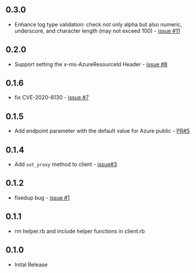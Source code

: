 ## 0.3.0
* Enhance log type validation: check not only alpha but also numeric, underscore, and character length (may not exceed 100) - [issue #11](https://github.com/yokawasa/azure-log-analytics-data-collector/issues/11)

## 0.2.0
* Support setting the x-ms-AzureResourceId Header - [issue #8](https://github.com/yokawasa/azure-log-analytics-data-collector/issues/8)

## 0.1.6
* fix CVE-2020-8130 - [issue #7](https://github.com/yokawasa/azure-log-analytics-data-collector/issues/7)

## 0.1.5
* Add endpoint parameter with the default value for Azure public - [PR#5](https://github.com/yokawasa/azure-log-analytics-data-collector/pull/5)

## 0.1.4
* Add `set_proxy` method to client - [issue#3](https://github.com/yokawasa/azure-log-analytics-data-collector/issues/3)

## 0.1.2
* fixedup bug - [issue #1](https://github.com/yokawasa/azure-log-analytics-data-collector/issues/1)

## 0.1.1

* rm helper.rb and include helper functions in client.rb

## 0.1.0

* Inital Release
